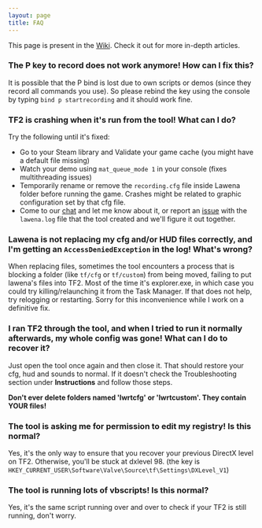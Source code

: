```yaml
---
layout: page
title: FAQ
---
```


<div class="message">
  This page is present in the <a href="{{ site.github.repo }}/wiki">Wiki</a>. Check it out for more in-depth articles.
</div>

### The P key to record does not work anymore! How can I fix this?

It is possible that the P bind is lost due to own scripts or demos (since they record all commands you use). So please rebind the key using the console by typing ``bind p startrecording`` and it should work fine.

### TF2 is crashing when it's run from the tool! What can I do?

Try the following until it's fixed:

* Go to your Steam library and Validate your game cache (you might have a default file missing)
* Watch your demo using ``mat_queue_mode 1`` in your console (fixes multithreading issues)
* Temporarily rename or remove the ``recording.cfg`` file inside Lawena folder before running the game. Crashes might be related to graphic configuration set by that cfg file.
* Come to our [chat](https://gitter.im/iabarca/lawena-recording-tool) and let me know about it, or report an [issue](https://github.com/iabarca/lawena-recording-tool/issues) with the ``lawena.log`` file that the tool created and we'll figure it out together.

### Lawena is not replacing my cfg and/or HUD files correctly, and I'm getting an ``AccessDeniedException`` in the log! What's wrong?

When replacing files, sometimes the tool encounters a process that is blocking a folder (like ``tf/cfg`` or ``tf/custom``) from being moved, failing to put lawena's files into TF2. Most of the time it's explorer.exe, in which case you could try killing/relaunching it from the Task Manager. If that does not help, try relogging or restarting. Sorry for this inconvenience while I work on a definitive fix.

### I ran TF2 through the tool, and when I tried to run it normally afterwards, my whole config was gone! What can I do to recover it?

Just open the tool once again and then close it. That should restore your cfg, hud and sounds to normal. If it doesn't check the Troubleshooting section under **Instructions** and follow those steps.

**Don't ever delete folders named 'lwrtcfg' or 'lwrtcustom'. They contain YOUR files!**

### The tool is asking me for permission to edit my registry! Is this normal?

Yes, it's the only way to ensure that you recover your previous DirectX level on TF2. Otherwise, you'll be stuck at dxlevel 98. (the key is ``HKEY_CURRENT_USER\Software\Valve\Source\tf\Settings\DXLevel_V1``)

### The tool is running lots of vbscripts! Is this normal?

Yes, it's the same script running over and over to check if your TF2 is still running, don't worry.
